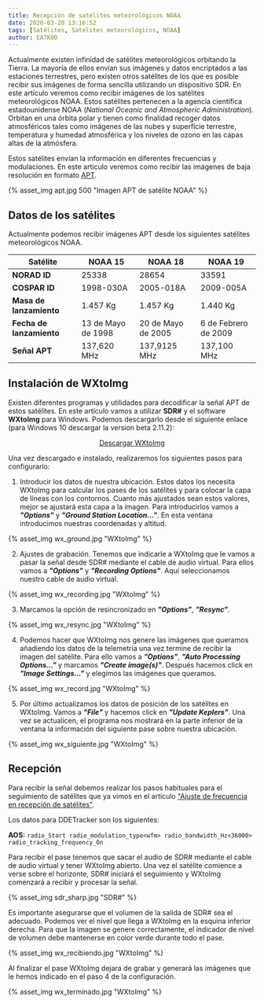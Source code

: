 ```yaml
---
title: Recepción de satélites meteorológicos NOAA
date: 2020-03-20 13:16:52
tags: [Satélites, Satélites meteorológicos, NOAA]
author: EA7KOO
---
```


Actualmente existen infinidad de satélites meteorológicos orbitando la Tierra. La mayoría de ellos envían sus imágenes y datos encriptados a las estaciones terrestres, pero existen otros satélites de los que es posible recibir sus imágenes de forma sencilla utilizando un dispositivo SDR. En este artículo veremos como recibir imágenes de los satélites meteorológicos NOAA. Estos satélites pertenecen a la agencia científica estadounidense NOAA (*National Oceanic and Atmospheric Administration*). Orbitan en una órbita polar y tienen como finalidad recoger datos atmosféricos tales como imágenes de las nubes y superficie terrestre, temperatura y humedad atmosférica y los niveles de ozono en las capas altas de la atmósfera.

Estos satélites envían la información en diferentes frecuencias y modulaciones. En este articulo veremos como recibir las imágenes de baja resolución en formato [APT](https://en.wikipedia.org/wiki/Automatic_picture_transmission).

<!-- more -->

{% asset_img apt.jpg 500 "Imagen APT de satélite NOAA" %}


## Datos de los satélites

Actualmente podemos recibir imágenes APT desde los siguientes satélites meteorológicos NOAA.

| Satélite        | NOAA 15 | NOAA 18 | NOAA 19 |
|-----------------|---|---|---|
| **NORAD ID**    | 25338 | 28654 | 33591 |
| **COSPAR ID**   | 1998-030A | 2005-018A | 2009-005A |
| **Masa de lanzamiento** | 1.457 Kg | 1.457 Kg | 1.440 Kg |
| **Fecha de lanzamiento** | 13 de Mayo de 1998 | 20 de Mayo de 2005 | 6 de Febrero de 2009 |
| **Señal APT**   | 137,620 MHz | 137,9125 MHz | 137,100 MHz |


## Instalación de WXtoImg

Existen diferentes programas y utilidades para decodificar la señal APT de estos satélites. En este artículo vamos a utilizar **SDR#** y el software **WXtoImg** para Windows. Podemos descargarlo desde el siguiente enlace (para Windows 10 descargar la version beta 2.11.2):

[<center>Descargar WXtoImg</center>](https://wxtoimgrestored.xyz/downloads/)

Una vez descargado e instalado, realizaremos los siguientes pasos para configurarlo:

1. Introducir los datos de nuestra ubicación. Estos datos los necesita WXtoImg para calcular los pases de los satélites y para colocar la capa de líneas con los contornos. Cuanto más ajustados sean estos valores, mejor se ajustará esta capa a la imagen. Para introducirlos vamos a _**\"Options\"**_ y _**\"Ground Station Location...\"**_. En esta ventana introducimos nuestras coordenadas y altitud.

{% asset_img wx_ground.jpg "WXtoImg" %}

2. Ajustes de grabación. Tenemos que indicarle a WXtoImg que le vamos a pasar la señal desde SDR# mediante el cable de audio virtual. Para ellos vamos a _**\"Options\"**_ y _**\"Recording Options\"**_. Aquí seleccionamos nuestro cable de audio virtual.

{% asset_img wx_recording.jpg "WXtoImg" %}

3. Marcamos la opción de resincronizado en _**\"Options\"**_, _**\"Resync\"**_.

{% asset_img wx_resync.jpg "WXtoImg" %}

4. Podemos hacer que WXtoImg nos genere las imágenes que queramos añadiendo los datos de la telemetría una vez termine de recibir la imagen del satélite. Para ello vamos a _**\"Options\"**_, _**\"Auto Processing Options...\"**_ y marcamos _**\"Create image(s)\"**_. Después hacemos click en _**\"Image Settings...\"**_ y elegimos las imágenes que queramos.

{% asset_img wx_record.jpg "WXtoImg" %}

5. Por último actualizamos los datos de posición de los satélites en WXtoImg. Vamos a _**\"File\"**_ y hacemos click en _**\"Update Keplers\"**_. Una vez se actualicen, el programa nos mostrará en la parte inferior de la ventana la información del siguiente pase sobre nuestra ubicación.

{% asset_img wx_siguiente.jpg "WXtoImg" %}


## Recepción

Para recibir la señal debemos realizar los pasos habituales para el seguimiento de satélites que ya vimos en el artículo ["Ajuste de frecuencia en recepción de satélites"](https://sdr-es.com/2020/02/18/ajuste-frecuencia-doppler-orbitron/).

Los datos para DDETracker son los siguientes:

**AOS:**
    ```
    radio_Start
    radio_modulation_type<wfm>
    radio_bandwidth_Hz<36000>
    radio_tracking_frequency_On
    ```

Para recibir el pase tenemos que sacar el audio de SDR# mediante el cable de audio virtual y tener WXtoImg abierto. Una vez el satélite comience a verse sobre el horizonte, SDR# iniciará el seguimiento y WXtoImg comenzará a recibir y procesar la señal.

{% asset_img sdr_sharp.jpg "SDR#" %}

Es importante asegurarse que el volumen de la salida de SDR# sea el adecuado. Podemos ver el nivel que llega a WXtoImg en la esquina inferior derecha. Para que la imagen se genere correctamente, el indicador de nivel de volumen debe mantenerse en color verde durante todo el pase.

{% asset_img wx_recibiendo.jpg "WXtoImg" %}

Al finalizar el pase WXtoImg dejara de grabar y generará las imágenes que le hemos indicado en el paso 4 de la configuración.

{% asset_img wx_terminado.jpg "WXtoImg" %}
